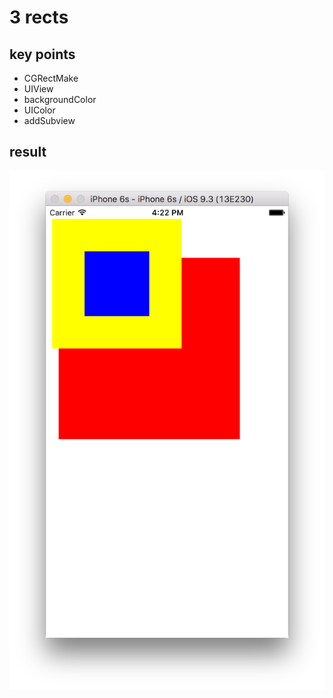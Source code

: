 # 3 rects

## key points
- CGRectMake
- UIView
- backgroundColor
- UIColor
- addSubview

## result

![screen capture](capScreen.png)
